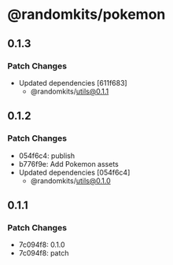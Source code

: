 # @randomkits/pokemon

## 0.1.3

### Patch Changes

- Updated dependencies [611f683]
  - @randomkits/utils@0.1.1

## 0.1.2

### Patch Changes

- 054f6c4: publish
- b776f9e: Add Pokemon assets
- Updated dependencies [054f6c4]
  - @randomkits/utils@0.1.0

## 0.1.1

### Patch Changes

- 7c094f8: 0.1.0
- 7c094f8: patch
